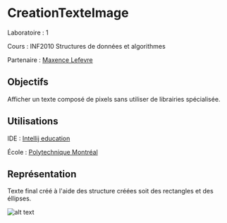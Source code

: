 # CreationTexteImage

Laboratoire : 1

Cours : INF2010 Structures de données et algorithmes

Partenaire : [Maxence Lefevre](https://github.com/Solonioka)


## Objectifs

Afficher un texte composé de pixels sans utiliser de librairies spécialisée.

## Utilisations

IDE : [Intellij education](https://www.jetbrains.com/fr-fr/idea/download/#section=windows)

École : [Polytechnique Montréal](https://www.polymtl.ca)

## Représentation

Texte final créé à l'aide des structure créées soit des rectangles et des éllipses.

![alt text](https://github.com/TritzA/CreationTexteImage/blob/master/image.jpg)
